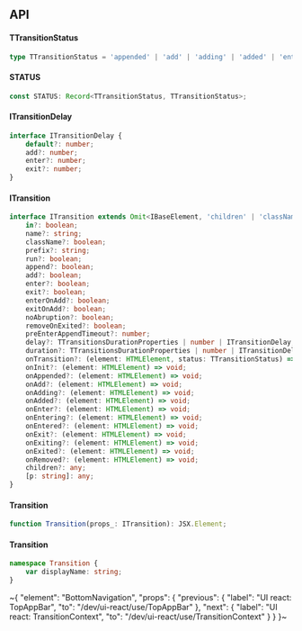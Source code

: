 

## API

#### TTransitionStatus

```ts
type TTransitionStatus = 'appended' | 'add' | 'adding' | 'added' | 'enter' | 'entering' | 'entered' | 'exit' | 'exiting' | 'exited' | 'removed';
```

#### STATUS

```ts
const STATUS: Record<TTransitionStatus, TTransitionStatus>;
```

#### ITransitionDelay

```ts
interface ITransitionDelay {
    default?: number;
    add?: number;
    enter?: number;
    exit?: number;
}
```

#### ITransition

```ts
interface ITransition extends Omit<IBaseElement, 'children' | 'className'> {
    in?: boolean;
    name?: string;
    className?: boolean;
    prefix?: string;
    run?: boolean;
    append?: boolean;
    add?: boolean;
    enter?: boolean;
    exit?: boolean;
    enterOnAdd?: boolean;
    exitOnAdd?: boolean;
    noAbruption?: boolean;
    removeOnExited?: boolean;
    preEnterAppendTimeout?: number;
    delay?: TTransitionsDurationProperties | number | ITransitionDelay;
    duration?: TTransitionsDurationProperties | number | ITransitionDelay;
    onTransition?: (element: HTMLElement, status: TTransitionStatus) => void;
    onInit?: (element: HTMLElement) => void;
    onAppended?: (element: HTMLElement) => void;
    onAdd?: (element: HTMLElement) => void;
    onAdding?: (element: HTMLElement) => void;
    onAdded?: (element: HTMLElement) => void;
    onEnter?: (element: HTMLElement) => void;
    onEntering?: (element: HTMLElement) => void;
    onEntered?: (element: HTMLElement) => void;
    onExit?: (element: HTMLElement) => void;
    onExiting?: (element: HTMLElement) => void;
    onExited?: (element: HTMLElement) => void;
    onRemoved?: (element: HTMLElement) => void;
    children?: any;
    [p: string]: any;
}
```

#### Transition

```ts
function Transition(props_: ITransition): JSX.Element;
```

#### Transition

```ts
namespace Transition {
    var displayName: string;
}
```


~{
  "element": "BottomNavigation",
  "props": {
    "previous": {
      "label": "UI react: TopAppBar",
      "to": "/dev/ui-react/use/TopAppBar"
    },
    "next": {
      "label": "UI react: TransitionContext",
      "to": "/dev/ui-react/use/TransitionContext"
    }
  }
}~
